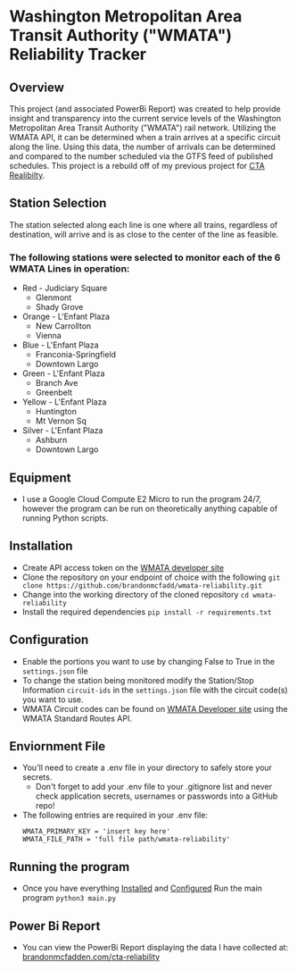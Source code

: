 # Washington Metropolitan Area Transit Authority ("WMATA") Reliability Tracker

## Overview
This project (and associated PowerBi Report) was created to help provide insight and transparency into the current service levels of the Washington Metropolitan Area Transit Authority ("WMATA") rail network. Utilizing the WMATA API, it can be determined when a train arrives at a specific circuit along the line. Using this data, the number of arrivals can be determined and compared to the number scheduled via the GTFS feed of published schedules. This project is a rebuild off of my previous project for [CTA Realibilty](https://github.com/brandonmcfadd/cta-reliability).

## Station Selection 
The station selected along each line is one where all trains, regardless of destination, will arrive and is as close to the center of the line as feasible.

### The following stations were selected to monitor each of the 6 WMATA Lines in operation:
* Red - Judiciary Square
    * Glenmont
    * Shady Grove
* Orange - L'Enfant Plaza
    * New Carrollton
    * Vienna
* Blue - L'Enfant Plaza
    * Franconia-Springfield
    * Downtown Largo
* Green - L'Enfant Plaza
    * Branch Ave
    * Greenbelt
* Yellow - L'Enfant Plaza
    * Huntington
    * Mt Vernon Sq
* Silver - L'Enfant Plaza
    * Ashburn
    * Downtown Largo


## Equipment
* I use a Google Cloud Compute E2 Micro to run the program 24/7, however the program can be run on theoretically anything capable of running Python scripts.

## Installation
* Create API access token on the [WMATA developer site](https://developer.wmata.com) 
* Clone the repository on your endpoint of choice with the following `git clone https://github.com/brandonmcfadd/wmata-reliability.git`
* Change into the working directory of the cloned repository `cd wmata-reliability`
* Install the required dependencies `pip install -r requirements.txt`

## Configuration
* Enable the portions you want to use by changing False to True in the `settings.json` file
* To change the station being monitored modify the Station/Stop Information `circuit-ids` in the `settings.json` file with the circuit code(s) you want to use.
* WMATA Circuit codes can be found on [WMATA Developer site](https://developer.wmata.com/docs/services/5763fa6ff91823096cac1057/operations/57641afc031f59363c586dca?) using the WMATA Standard Routes API.

## Enviornment File
* You'll need to create a .env file in your directory to safely store your secrets.
    * Don't forget to add your .env file to your .gitignore list and never check application secrets, usernames or passwords into a GitHub repo! 
* The following entries are required in your .env file:
    ```
    WMATA_PRIMARY_KEY = 'insert key here'
    WMATA_FILE_PATH = 'full file path/wmata-reliability'
    ```

## Running the program
* Once you have everything [Installed](#Installation) and [Configured](#Configuration) Run the main program `python3 main.py`

## Power Bi Report
* You can view the PowerBi Report displaying the data I have collected at:<br>[brandonmcfadden.com/cta-reliability](https://brandonmcfadden.com/wmata-reliability)